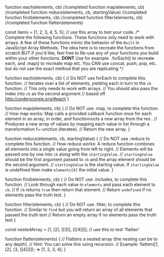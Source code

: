 function each(elements, cb) //completed
function map(elements, cb) //completed
function reduce(elements, cb, startingValue) //completed
function find(elements, cb) //completed
function filter(elements, cb) //completed
function flatten(elements)

<!-- second Question -->
const items = [1, 2, 3, 4, 5, 5]; // use this array to test your code. 
/*
  Complete the following functions.
  These functions only need to work with arrays.
  A few of these functions mimic the behavior of the `Built` in JavaScript Array Methods.
  The idea here is to recreate the functions from scratch BUT if you'd like,
  feel free to Re-use any of your functions you build within your other functions.
  **DONT** Use for example. .forEach() to recreate each, and .map() to recreate map etc.
  You CAN use concat, push, pop, etc. but do not use the exact method that you are replicating
*/

function each(elements, cb) {
  // Do NOT use forEach to complete this function.
  // Iterates over a list of elements, yielding each in turn to the `cb` function.
  // This only needs to work with arrays.
  // You should also pass the index into `cb` as the second argument
  // based off http://underscorejs.org/#each
}

function map(elements, cb) {
  // Do NOT use .map, to complete this function.
  // How map works: Map calls a provided callback function once for each element in an array, in order, and functionructs a new array from the res .
  // Produces a new array of values by mapping each value in list through a transformation f+-unction (iteratee).
  // Return the new array.
}

function reduce(elements, cb, startingValue) {
  // Do NOT use .reduce to complete this function.
  // How reduce works: A reduce function combines all elements into a single value going from left to right.
  // Elements will be passed one by one into `cb` along with the `startingValue`.
  // `startingValue` should be the first argument passed to `cb` and the array element should be the second argument.
  // `startingValue` is the starting value.  If `startingValue` is undefined then make `elements[0]` the initial value.
}

function find(elements, cb) {
  // Do NOT use .includes, to complete this function.
  // Look through each value in `elements` and pass each element to `cb`.
  // If `cb` returns `true` then return that element.
  // Return `undefined` if no elements pass the truth test.
}

function filter(elements, cb) {
  // Do NOT use .filter, to complete this function.
  // Similar to `find` but you will return an array of all elements that passed the truth test
  // Return an empty array if no elements pass the truth test
}

const nestedArray = [1, [2], [[3]], [[[4]]]]; // use this to test 'flatten'

function flatten(elements) {
  // Flattens a nested array (the nesting can be to any depth).
  // Hint: You can solve this using recursion.
  // Example: flatten([1, [2], [3, [[4]]]]); => [1, 2, 3, 4];
}
